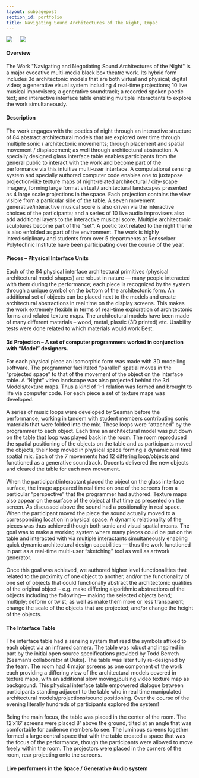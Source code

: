 ```yaml
---
layout: subpagepost
section_id: portfolio
title: Navigating Sound Architectures of The Night, Empac
---
```

<div class="full">
    <div class="row">
        <div class="large-12 large-centered columns">
            <img src="../images/assets/Picture44.png">
            <img src="../images/assets/Picture45.png">
     </div>
    </div>
    <div class="Text_works">
        <h4>Overview</h4>
        <p>
The Work "Navigating and Negotiating Sound Architectures of the Night" is
a major evocative multi-media black box theatre work. Its hybrid form includes 3d
architectonic models that are both virtual and physical; digital video; a generative
visual system including 4 real-time projections; 10 live musical improvisers; a
generative soundtrack; a recorded spoken poetic text; and interactive interface
table enabling multiple interactants to explore the work simultaneously.   </p>
        <h4>Description</h4>
        <p>The work engages with the poetics of night through an interactive structure of 84
            abstract architectural models that are explored over time through multiple sonic /
            architectonic movements; through placement and spatial movement /
            displacement; as well through architectural abstraction. A specially designed
            glass interface table enables participants from the general public to interact with
            the work and become part of the performance via this intuitive multi-user
            interface. A computational sensing system and specially authored computer code
            enables one to juxtapose projection-like texture maps of night-related
            architectural / city-scape imagery, forming large format virtual / architectural
            landscapes presented as 4 large scale projections in the space. Each projection
            contains the view visible from a particular side of the table. A seven movement
            generative/interactive musical score is also driven via the interactive choices of
            the participants; and a series of 10 live audio improvisers also add additional
            layers to the interactive musical score. Multiple architectonic sculptures become
            part of the "set". A poetic text related to the night theme is also enfolded as part
            of the environment. The work is highly interdisciplinary and students from over 5
            departments at Rensselaer Polytechnic Institute have been participating over the
            course of the year.
            </p>
            <h4>Pieces – Physical Interface Units</h4>
            <p>Each of the 84 physical interface architectural primitives (physical architectural
                model shapes) are robust in nature — many people interacted with them during
                the performance; each piece is recognized by the system through a unique
                symbol on the bottom of the architectonic form. An additional set of objects can
                be placed next to the models and create architectural abstractions in real time on
                the display screens. This makes the work extremely flexible in terms of real-time
                exploration of architectonic forms and related texture maps. The architectural
                models have been made of many different materials – wood, metal, plastic (3D
                printed) etc. Usability tests were done related to which materials would work
                Best.
                </p>
            <h4>3d Projection – A set of computer programmers worked in conjunction with
                “Model” designers.</h4>
            <p>For each physical piece an isomorphic form was made with 3D modelling
                software. The programmer facilitated “parallel” spatial moves in the “projected
                space” to that of the movement of the object on the interface table. A “Night”
                video landscape was also projected behind the 3d Models/texture maps. Thus a
                kind of 1-1 relation was formed and brought to life via computer code. For each
                piece a set of texture maps was developed.
                <br><br>
                A series of music loops were developed by Seaman before the performance,
                working in tandem with student members contributing sonic materials that were
                folded into the mix. These loops were “attached” by the programmer to each
                object. Each time an architectural model was put down on the table that loop was
                played back in the room. The room reproduced the spatial positioning of the
                objects on the table and as participants moved the objects, their loop moved in
                physical space forming a dynamic real time spatial mix. Each of the 7
                movements had 12 differing loop/objects and functioned as a generative
                soundtrack. Docents delivered the new objects and cleared the table for each
                new movement.
                <br><br>
                When the participant/interactant placed the object on the glass interface surface,
                the image appeared in real time on one of the screens from a particular
                “perspective” that the programmer had authored. Texture maps also appear on
                the surface of the object at that time as presented on the screen. As discussed
                above the sound had a positionality in real space. When the participant moved
                the piece the sound actually moved to a corresponding location in physical
                space. A dynamic relationality of the pieces was thus achieved though both sonic
                and visual spatial means. The goal was to make a working system where many
                pieces could be put on the table and interacted with via multiple interactants
                simultaneously enabling quick dynamic architectural design capabilities — thus
                the work functioned in part as a real-time multi-user “sketching” tool as well as
                artwork generator.
                <br><br>
                Once this goal was achieved, we authored higher level functionalities that related
                to the proximity of one object to another, and/or the functionality of one set of
                objects that could functionally abstract the architectonic qualities of the original
                object – e.g. make differing algorithmic abstractions of the objects including the
                following— making the selected objects bend; multiply; deform or twist; as well
                as make them more or less transparent; change the scale of the objects that are
                projected; and/or change the height of the objects.
                </p>
                <h4>The Interface Table</h4>
                <p>
                    The interface table had a sensing system that read the symbols affixed to each object via an infrared camera. The table was robust and inspired in part by the
                    initial open source specifications provided by Todd Berreth (Seaman’s
                    collaborator at Duke). The table was later fully re-designed by the team. The
                    room had 4 major screens as one component of the work each providing a
                    differing view of the architectural models covered in texture maps, with an
                    additional slow moving/pulsing video texture map as background. This physical
                    interface table empowered dialogue between participants standing adjacent to
                    the table who in real time manipulated architectural models/projections/sound
                    positioning. Over the course of the evening literally hundreds of participants
                    explored the system!
                    <br><br>
                    Being the main focus, the table was placed in the center of the room. The 12’x16’
                    screens were placed 8’ above the ground, tilted at an angle that was comfortable
                    for audience members to see. The luminous screens together formed a large
                    central space that with the table created a space that was the focus of the
                    performance, though the participants were allowed to move freely within the
                    room. The projectors were placed in the corners of the room, rear projecting onto
                    the screens.
                    <h4>Live performers in the Space / Generative Audio system</h4>
                </p>
        </div> 
      